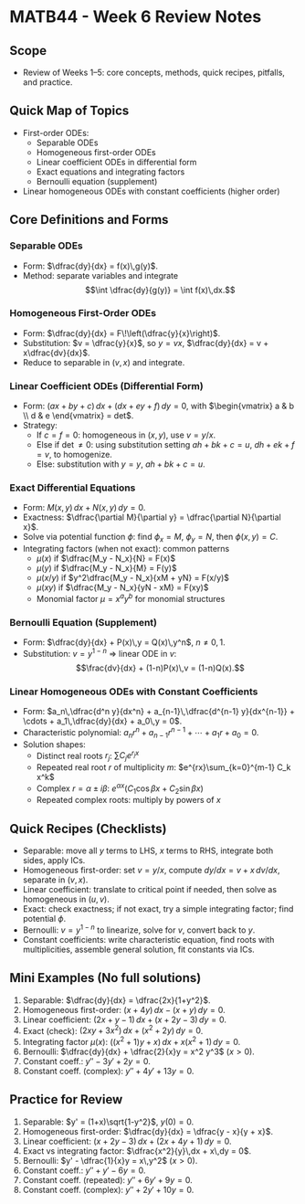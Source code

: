 # MATB44 - Week 6 Review Notes

## Scope

- Review of Weeks 1–5: core concepts, methods, quick recipes, pitfalls, and practice.

## Quick Map of Topics

- First-order ODEs:
  - Separable ODEs
  - Homogeneous first-order ODEs
  - Linear coefficient ODEs in differential form
  - Exact equations and integrating factors
  - Bernoulli equation (supplement)
- Linear homogeneous ODEs with constant coefficients (higher order)

## Core Definitions and Forms

### Separable ODEs

- Form: $\dfrac{dy}{dx} = f(x)\,g(y)$.
- Method: separate variables and integrate
  $$\int \dfrac{dy}{g(y)} = \int f(x)\,dx.$$

### Homogeneous First-Order ODEs

- Form: $\dfrac{dy}{dx} = F\!\left(\dfrac{y}{x}\right)$.
- Substitution: $v = \dfrac{y}{x}$, so $y = vx$, $\dfrac{dy}{dx} = v + x\dfrac{dv}{dx}$.
- Reduce to separable in $(v,x)$ and integrate.

### Linear Coefficient ODEs (Differential Form)

- Form: $(ax + by + c)\,dx + (dx + ey + f)\,dy = 0$, with $\begin{vmatrix} a & b \\ d & e \end{vmatrix} = det$.
- Strategy:
  - If $c = f = 0$: homogeneous in $(x,y)$, use $v = y/x$.
  - Else if $\det \neq 0$: using substitution setting $ah + bk + c = u$, $dh + ek + f = v$, to homogenize.
  - Else: substitution with $y = y$, $ah + bk + c = u$.

### Exact Differential Equations

- Form: $M(x,y)\,dx + N(x,y)\,dy = 0$.
- Exactness: $\dfrac{\partial M}{\partial y} = \dfrac{\partial N}{\partial x}$.
- Solve via potential function $\phi$: find $\phi_x=M$, $\phi_y=N$, then $\phi(x,y)=C$.
- Integrating factors (when not exact): common patterns
  - $\mu(x)$ if $\dfrac{M_y - N_x}{N} = F(x)$
  - $\mu(y)$ if $\dfrac{M_y - N_x}{M} = F(y)$
  - $\mu(x/y)$ if $y^2\dfrac{M_y - N_x}{xM + yN} = F(x/y)$
  - $\mu(xy)$ if $\dfrac{M_y - N_x}{yN - xM} = F(xy)$
  - Monomial factor $\mu = x^a y^b$ for monomial structures

### Bernoulli Equation (Supplement)

- Form: $\dfrac{dy}{dx} + P(x)\,y = Q(x)\,y^n$, $n\neq 0,1$.
- Substitution: $v = y^{1-n}$ $\Rightarrow$ linear ODE in $v$:
  $$\frac{dv}{dx} + (1-n)P(x)\,v = (1-n)Q(x).$$

### Linear Homogeneous ODEs with Constant Coefficients

- Form: $a_n\,\dfrac{d^n y}{dx^n} + a_{n-1}\,\dfrac{d^{n-1} y}{dx^{n-1}} + \cdots + a_1\,\dfrac{dy}{dx} + a_0\,y = 0$.
- Characteristic polynomial: $a_n r^n + a_{n-1} r^{n-1} + \cdots + a_1 r + a_0 = 0$.
- Solution shapes:
  - Distinct real roots $r_j$: $\sum C_j e^{r_j x}$
  - Repeated real root $r$ of multiplicity $m$: $e^{rx}\sum_{k=0}^{m-1} C_k x^k$
  - Complex $r=\alpha\pm i\beta$: $e^{\alpha x}(C_1\cos \beta x + C_2\sin \beta x)$
  - Repeated complex roots: multiply by powers of $x$

## Quick Recipes (Checklists)

- Separable: move all $y$ terms to LHS, $x$ terms to RHS, integrate both sides, apply ICs.
- Homogeneous first-order: set $v=y/x$, compute $dy/dx=v + x\,dv/dx$, separate in $(v,x)$.
- Linear coefficient: translate to critical point if needed, then solve as homogeneous in $(u,v)$.
- Exact: check exactness; if not exact, try a simple integrating factor; find potential $\phi$.
- Bernoulli: $v=y^{1-n}$ to linearize, solve for $v$, convert back to $y$.
- Constant coefficients: write characteristic equation, find roots with multiplicities, assemble general solution, fit constants via ICs.


## Mini Examples (No full solutions)

1. Separable: $\dfrac{dy}{dx} = \dfrac{2x}{1+y^2}$.
2. Homogeneous first-order: $(x + 4y)\,dx - (x + y)\,dy = 0$.
3. Linear coefficient: $(2x + y - 1)\,dx + (x + 2y - 3)\,dy = 0$.
4. Exact (check): $(2xy + 3x^2)\,dx + (x^2 + 2y)\,dy = 0$.
5. Integrating factor $\mu(x)$: $((x^2+1)y + x)\,dx + x(x^2+1)\,dy = 0$.
6. Bernoulli: $\dfrac{dy}{dx} + \dfrac{2}{x}y = x^2 y^3$ ($x>0$).
7. Constant coeff.: $y'' - 3y' + 2y = 0$.
8. Constant coeff. (complex): $y'' + 4y' + 13y = 0$.

## Practice for Review

1. Separable: $y' = (1+x)\sqrt{1-y^2}$, $y(0)=0$.
2. Homogeneous first-order: $\dfrac{dy}{dx} = \dfrac{y - x}{y + x}$.
3. Linear coefficient: $(x + 2y - 3)\,dx + (2x + 4y + 1)\,dy = 0$.
4. Exact vs integrating factor: $\dfrac{x^2}{y}\,dx + x\,dy = 0$.
5. Bernoulli: $y' - \dfrac{1}{x}y = x\,y^2$ ($x>0$).
6. Constant coeff.: $y'' + y' - 6y = 0$.
7. Constant coeff. (repeated): $y'' + 6y' + 9y = 0$.
8. Constant coeff. (complex): $y'' + 2y' + 10y = 0$.



